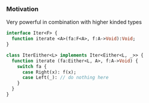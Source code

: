 ### Motivation

Very powerful in combination with higher kinded types
```haxe
interface Iter<F> {
  function iterate <A>(fa:F<A>, f:A->Void):Void;
}
```

```haxe
class IterEither<L> implements Iter<Either<L, _>> {
  function iterate (fa:Either<L, A>, f:A->Void) {
    switch fa {
      case Right(x): f(x);
      case Left(_): // do nothing here
    }
  }
}
```